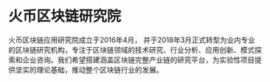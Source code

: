 # 

# 火币区块链研究院

火币区块链应用研究院成立于2016年4月， 并于2018年3月正式转型为业内专业的区块链研究机构，专注于区块链领域的技术研究、行业分析、应用创新、模式探索和企业咨询。我们希望搭建涵盖区块链完整产业链的研究平台，为实验性项目提供坚实的理论基础，推动整个区块链行业的发展。


